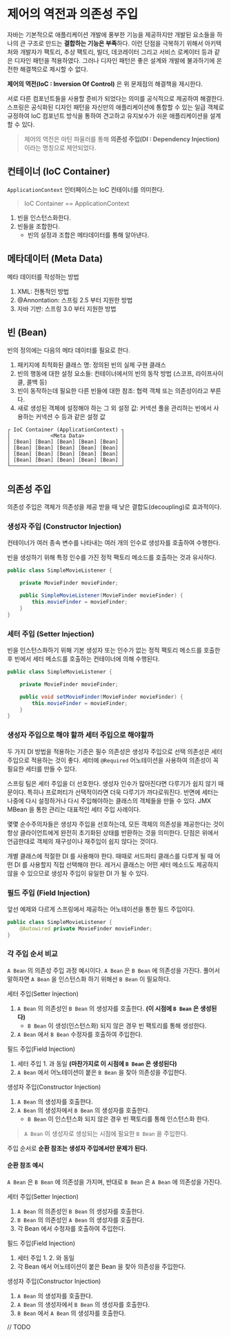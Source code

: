 # 제어의 역전과 의존성 주입

자바는 기본적으로 애플리케이션 개발에 풍부한 기능을 제공하지만 개발된 요소들을 하나의 큰 구조로 만드는 **결합하는 기능은 부족**하다. 이런 단점을 극복하기 위해서 아키텍처와 개발자가 팩토리, 추상 팩토리, 빌더, 데코레이터 그리고 서비스 로케이터 등과 같은 디자인 패턴을 적용하였다. 그러나 디자인 패턴은 좋은 설계와 개발에 불과하기에 온전한 해결책으로 제시할 수 없다.

**제어의 역전(IoC : Inversion Of Control)** 은 위 문제점의 해결책을 제시한다.

서로 다른 컴포넌트들을 사용할 준비가 되었다는 의미를 공식적으로 제공하여 해결한다. 스프링은 공식화된 디자인 패턴을 자신만의 애플리케이션에 통합할 수 있는 일급 객체로 규정하여 IoC 컴포넌트 방식을 통하여 견고하고 유지보수가 쉬운 애플리케이션을 설계할 수 있다.

> 제어의 역전은 마틴 파울러를 통해 **의존성 주입(DI : Dependency Injection)** 이라는 명칭으로 제안되었다.

## 컨테이너 (IoC Container)

`ApplicationContext` 인터페이스는 IoC 컨테이너를 의미한다.

> IoC Container == ApplicationContext

1. 빈을 인스턴스화한다.
2. 빈들을 조합한다.
    - 빈의 설정과 조합은 메타데이터를 통해 알아낸다.

## 메타데이터 (Meta Data)

메타 데이터를 작성하는 방법

1. XML: 전통적인 방법
2. @Annontation: 스프링 2.5 부터 지원한 방법
3. 자바 기반: 스프링 3.0 부터 지원한 방법

## 빈 (Bean)

빈의 정의에는 다음의 메타 데이터를 필요로 한다.

1. 패키지에 최적화된 클래스 명: 정의된 빈의 실제 구현 클래스
2. 빈의 행동에 대한 설정 요소들: 컨테이너에서의 빈의 동작 방법 (스코프, 라이프사이클, 콜백 등)
3. 빈이 동작하는데 필요한 다른 빈들에 대한 참조: 협력 객체 또는 의존성이라고 부른다.
4. 새로 생성된 객체에 설정해야 하는 그 외 설정 값: 커넥션 풀을 관리하는 빈에서 사용하는 커넥션 수 등과 같은 설정 값

```text
┌ IoC Container (ApplicationContext) ┐
│             <Meta Data>            │
│ [Bean] [Bean] [Bean] [Bean] [Bean] │
│ [Bean] [Bean] [Bean] [Bean] [Bean] │
│ [Bean] [Bean] [Bean] [Bean] [Bean] │
│ [Bean] [Bean] [Bean] [Bean] [Bean] │
└────────────────────────────────────┘
```

## 의존성 주입

의존성 주입은 객체가 의존성을 제공 받을 때 낮은 결합도(decoupling)로 효과적이다.

### 생성자 주입 (Constructor Injection)

컨테이너가 여러 종속 변수를 나타내는 여러 개의 인수로 생성자를 호출하여 수행한다.

빈을 생성하기 위해 특정 인수를 가진 정적 팩토리 메소드를 호출하는 것과 유사하다.

```java
public class SimpleMovieListener {

    private MovieFinder movieFinder;

    public SimpleMovieListener(MovieFinder movieFinder) {
        this.movieFinder = movieFinder;
    }
}
```

### 세터 주입 (Setter Injection)

빈을 인스턴스화하기 위해 기본 생성자 또는 인수가 없는 정적 팩토리 메소드를 호출한 후 빈에서 세터 메소드를 호출하는 컨테이너에 의해 수행된다.

```java
public class SimpleMovieListener {

    private MovieFinder movieFinder;

    public void setMovieFinder(MovieFinder movieFinder) {
        this.movieFinder = movieFinder;
    }
}
```

### 생성자 주입으로 해야 할까 세터 주입으로 해야할까

두 가지 DI 방법을 적용하는 기준은 필수 의존성은 생성자 주입으로 선택 의존성은 세터 주입으로 적용하는 것이 좋다. 세터에 `@Required` 어노테이션을 사용하여 의존성이 꼭 필요한 세터를 만들 수 있다.

스프링 팀은 세터 주입을 더 선호한다. 생성자 인수가 많아진다면 다루기가 쉽지 않기 때문이다. 특히나 프로퍼티가 선택적이라면 더욱 다루기가 까다로워진다. 반면에 세터는 나중에 다시 설정하거나 다시 주입해야하는 클래스의 객체들을 만들 수 있다. JMX MBean 을 통한 관리는 대표적인 세터 주입 사례이다.

몇몇 순수주의자들은 생성자 주입을 선호하는데, 모든 객체의 의존성을 제공한다는 것이 항상 클라이언트에게 완전히 초기화된 상태를 반환하는 것을 의미한다. 단점은 위에서 언급한대로 객체의 재구성이나 재주입이 쉽지 않다는 것이다.

개별 클래스에 적절한 DI 를 사용해야 한다. 때때로 서드파티 클래스를 다루게 될 때 어떤 DI 를 사용할지 직접 선택해야 한다. 레거시 클래스는 어떤 세터 메소드도 제공하지 않을 수 있으므로 생성자 주입이 유일한 DI 가 될 수 있다.

### 필드 주입 (Field Injection)

앞선 예제와 다르게 스프링에서 제공하는 어노테이션을 통한 필드 주입이다.

```java
public class SimpleMovieListener {
    @Autowired private MovieFinder movieFinder;
}
```

### 각 주입 순서 비교

`A Bean` 의 의존성 주입 과정 예시이다. `A Bean` 은 `B Bean` 에 의존성을 가진다. 풀어서 말하자면 `A Bean` 을 인스턴스화 하기 위해선 `B Bean` 이 필요하다.

세터 주입(Setter Injection)

1. `A Bean` 의 의존성인 `B Bean` 의 생성자를 호출한다. **(이 시점에 `B Bean` 은 생성된다)**
   - `B Bean` 이 생성(인스턴스화) 되지 않은 경우 빈 팩토리를 통해 생성한다.
2. `A Bean` 에서 `B Bean` 수정자를 호출하여 주입한다.

필드 주입(Field Injection)

1. 세터 주입 1. 과 동일 **(마찬가지로 이 시점에 `B Bean` 은 생성된다)**
2. `A Bean` 에서 어노테이션이 붙은 `B Bean` 을 찾아 의존성을 주입한다.

생성자 주입(Constructor Injection)

1. `A Bean` 의 생성자를 호출한다.
2. `A Bean` 의 생성자에서 `B Bean` 의 생성자를 호출한다.
    - `B Bean` 이 인스턴스화 되지 않은 경우 빈 팩토리를 통해 인스턴스화 한다.

> `A Bean` 이 생성자로 생성되는 시점에 필요한 `B Bean` 을 주입한다.

주입 순서로 **순환 참조는 생성자 주입에서만 문제가 된다.**

#### 순환 참조 예시

`A Bean` 은 `B Bean` 에 의존성을 가지며, 반대로 `B Bean` 은 `A Bean` 에 의존성을 가진다.

세터 주입(Setter Injection)

1. `A Bean` 의 의존성인 `B Bean` 의 생성자를 호출한다.
2. `B Bean` 의 의존성인 `A Bean` 의 생성자를 호출한다.
3. 각 Bean 에서 수정자를 호출하여 주입한다.

필드 주입(Field Injection)

1. 세터 주입 1. 2. 와 동일
2. 각 Bean 에서 어노테이션이 붙은 Bean 을 찾아 의존성을 주입한다.

생성자 주입(Constructor Injection)

1. `A Bean` 의 생성자를 호출한다.
2. `A Bean` 의 생성자에서 `B Bean` 의 생성자를 호출한다.
3. `B Bean` 에서 `A Bean` 의 생성자를 호출한다.

// TODO